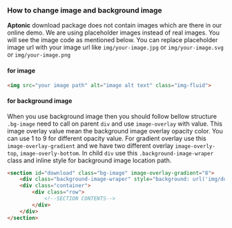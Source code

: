 ### How to change image and background image

**Aptonic** download package does not contain images which are there in our online demo. We are using placeholder images instead of real images. You will see the image code as mentioned below. You can replace placeholder image url with your image url like `img/your-image.jpg` or `img/your-image.svg` or `img/your-image.png`


#### for image
```html
<img src="your image path" alt="image alt text" class="img-fluid">
```

#### for background image
When you use background image then you should follow bellow structure `.bg-image` need to call on parent `div` and use `image-overlay` with value. This image overlay value mean the background image overlay opacity color. You can use 1 to 9 for different opacity value. For gradient overlay use this `image-overlay-gradient` 
and we have two different overlay `image-overly-top`, `image-overly-bottom`. In child `div` use this `.background-image-wraper` class and inline style for background image location path. 

```html
<section id="download" class="bg-image" image-overlay-gradient="8">
    <div class="background-image-wraper" style="background: url('img/download-bg.jpg'); opacity: 1;"></div>
    <div class="container">
        <div class="row">
            <!--SECTION CONTENTS-->
        </div>
    </div>
</section>
```



